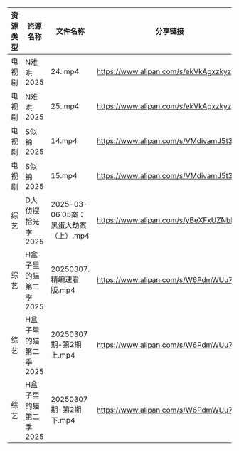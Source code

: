 | 资源类型 | 资源名称          | 文件名称                        | 分享链接                                 | 更新时间                |
| ---- | ------------- | --------------------------- | ------------------------------------ | ------------------- |
| 电视剧  | N难哄2025       | 24..mp4                     | https://www.alipan.com/s/ekVkAgxzkyz | 2025-03-07 13:06:39 |
| 电视剧  | N难哄2025       | 25..mp4                     | https://www.alipan.com/s/ekVkAgxzkyz | 2025-03-07 13:06:39 |
| 电视剧  | S似锦2025       | 14.mp4                      | https://www.alipan.com/s/VMdivamJ5t3 | 2025-03-07 00:06:53 |
| 电视剧  | S似锦2025       | 15.mp4                      | https://www.alipan.com/s/VMdivamJ5t3 | 2025-03-07 00:06:53 |
| 综艺   | D大侦探拾光季2025   | 2025-03-06 05案：黑蛋大劫案（上）.mp4 | https://www.alipan.com/s/yBeXFxUZNbB | 2025-03-07 00:08:15 |
| 综艺   | H盒子里的猫第二季2025 | 20250307.精编速看版.mp4          | https://www.alipan.com/s/W6PdmWUu7Wr | 2025-03-07 16:08:16 |
| 综艺   | H盒子里的猫第二季2025 | 20250307期-第2期上.mp4          | https://www.alipan.com/s/W6PdmWUu7Wr | 2025-03-07 16:08:16 |
| 综艺   | H盒子里的猫第二季2025 | 20250307期-第2期下.mp4          | https://www.alipan.com/s/W6PdmWUu7Wr | 2025-03-07 16:08:16 |
